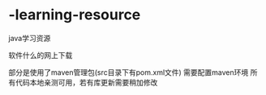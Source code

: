 # -learning-resource
java学习资源

软件什么的网上下载

部分是使用了maven管理包(src目录下有pom.xml文件) 需要配置maven环境
所有代码本地亲测可用，若有库更新需要稍加修改

